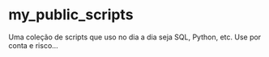 # my_public_scripts
Uma coleção de scripts que uso no dia a dia seja SQL, Python, etc. Use por conta e risco...
